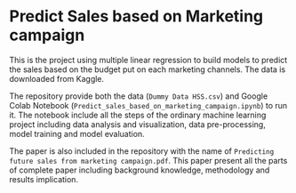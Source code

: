 # Predict Sales based on Marketing campaign

This is the project using multiple linear regression to build models to predict the sales based on the budget put on each marketing channels. The data is downloaded from Kaggle.

The repository provide both the data (`Dummy Data HSS.csv`) and Google Colab Notebook (`Predict_sales_based_on_marketing_campaign.ipynb`) to run it. The notebook include all the steps of the ordinary machine learning project including data analysis and visualization, data pre-processing, model training and model evaluation.

The paper is also included in the repository with the name of `Predicting future sales from marketing campaign.pdf`. This paper present all the parts of complete paper including background knowledge, methodology and results implication.

